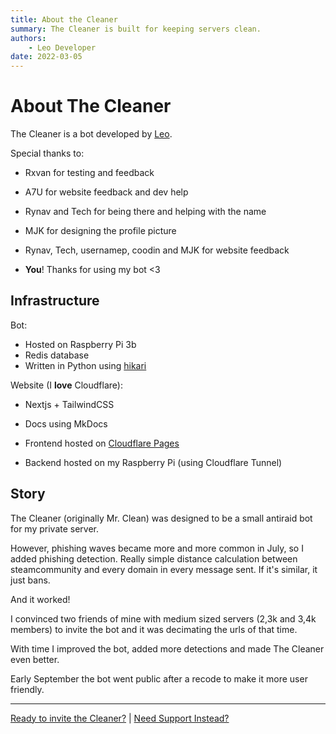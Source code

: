 ```yaml
---
title: About the Cleaner
summary: The Cleaner is built for keeping servers clean.
authors:
    - Leo Developer
date: 2022-03-05
---
```



# About The Cleaner

The Cleaner is a bot developed by [Leo](https://leodev.xyz).

Special thanks to:

- Rxvan for testing and feedback
- A7U for website feedback and dev help
- Rynav and Tech for being there and helping with the name
- MJK for designing the profile picture
- Rynav, Tech, usernamep, coodin and MJK for website feedback

- **You**! Thanks for using my bot <3


## Infrastructure

Bot:

- Hosted on Raspberry Pi 3b
- Redis database
- Written in Python using [hikari](https://www.hikari-py.dev/)

Website (I **love** Cloudflare):

- Nextjs + TailwindCSS
- Docs using MkDocs
  
- Frontend hosted on [Cloudflare Pages](https://pages.cloudflare.com)
- Backend hosted on my Raspberry Pi (using Cloudflare Tunnel)


## Story

The Cleaner (originally Mr. Clean) was designed to be a small antiraid bot for my private server.

However, phishing waves became more and more common in July, so I added phishing detection.
Really simple distance calculation between steamcommunity and every domain in every message sent.
If it's similar, it just bans.

And it worked!

I convinced two friends of mine with medium sized servers (2,3k and 3,4k members) to invite the bot and it was decimating the urls of that time.

With time I improved the bot, added more detections and made The Cleaner even better.

Early September the bot went public after a recode to make it more user friendly.


---

[Ready to invite the Cleaner?](/dash/) | [Need Support Instead?](/discord)
